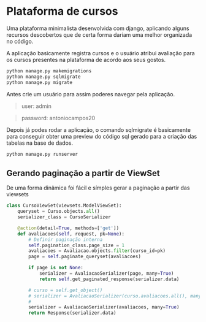 # Plataforma de cursos

Uma plataforma minimalista desenvolvida com django, aplicando alguns recursos descobertos que de certa forma dariam uma melhor organizada no código.

A aplicação basicamente registra cursos e o usuário atribui avaliação para os cursos presentes na plataforma de acordo aos seus gostos.

```bash    
python manage.py makemigrations
python manage.py sqlmigrate
python manage.py migrate    
```

Antes crie um usuário para assim poderes navegar pela aplicação.

> user: admin

> password: antoniocampos20

Depois já podes rodar a aplicação, o comando sqlmigrate é basicamente para conseguir obter uma preview do código sql gerado para a criação das tabelas na base de dados.

```bash    
python manage.py runserver
```

## Gerando paginação a partir de ViewSet

De uma forma dinâmica foi fácil e símples gerar a paginação a partir das viewsets

```python
class CursoViewSet(viewsets.ModelViewSet):
    queryset = Curso.objects.all()
    serializer_class = CursoSerializer

    @action(detail=True, methods=['get'])
    def avaliacoes(self, request, pk=None):
        # Definir paginação interna
        self.pagination_class.page_size = 1
        avaliacoes = Avaliacao.objects.filter(curso_id=pk)
        page = self.paginate_queryset(avaliacoes)

        if page is not None:
            serializer = AvaliacaoSerializer(page, many=True)
            return self.get_paginated_response(serializer.data)

        # curso = self.get_object()
        # serializer = AvaliacaoSerializer(curso.avaliacoes.all(), many=True)
        #         
        serializer = AvaliacaoSerializer(avaliacoes, many=True)
        return Response(serializer.data)
```